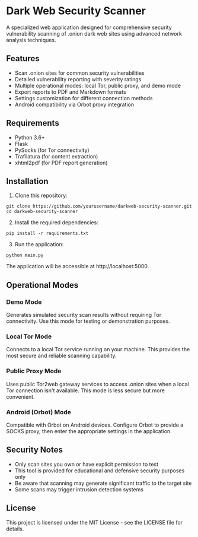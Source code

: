 # Dark Web Security Scanner

A specialized web application designed for comprehensive security vulnerability scanning of .onion dark web sites using advanced network analysis techniques.

## Features

- Scan .onion sites for common security vulnerabilities
- Detailed vulnerability reporting with severity ratings
- Multiple operational modes: local Tor, public proxy, and demo mode
- Export reports to PDF and Markdown formats
- Settings customization for different connection methods
- Android compatibility via Orbot proxy integration

## Requirements

- Python 3.6+
- Flask
- PySocks (for Tor connectivity)
- Trafilatura (for content extraction)
- xhtml2pdf (for PDF report generation)

## Installation

1. Clone this repository:
```
git clone https://github.com/yourusername/darkweb-security-scanner.git
cd darkweb-security-scanner
```

2. Install the required dependencies:
```
pip install -r requirements.txt
```

3. Run the application:
```
python main.py
```

The application will be accessible at http://localhost:5000.

## Operational Modes

### Demo Mode
Generates simulated security scan results without requiring Tor connectivity. Use this mode for testing or demonstration purposes.

### Local Tor Mode
Connects to a local Tor service running on your machine. This provides the most secure and reliable scanning capability.

### Public Proxy Mode
Uses public Tor2web gateway services to access .onion sites when a local Tor connection isn't available. This mode is less secure but more convenient.

### Android (Orbot) Mode
Compatible with Orbot on Android devices. Configure Orbot to provide a SOCKS proxy, then enter the appropriate settings in the application.

## Security Notes

- Only scan sites you own or have explicit permission to test
- This tool is provided for educational and defensive security purposes only
- Be aware that scanning may generate significant traffic to the target site
- Some scans may trigger intrusion detection systems

## License

This project is licensed under the MIT License - see the LICENSE file for details.